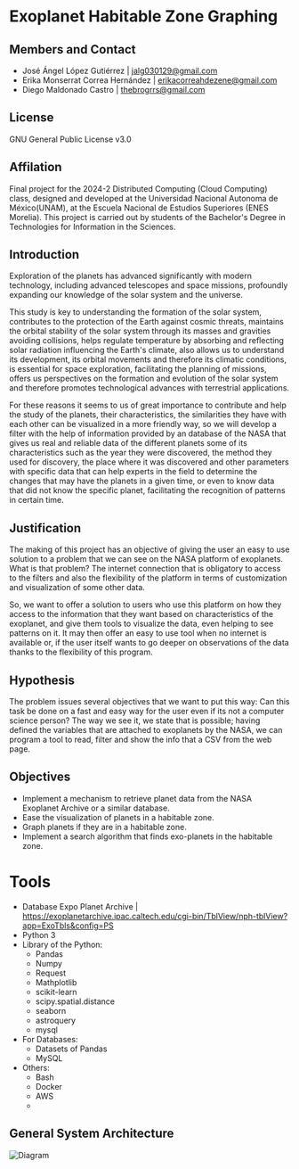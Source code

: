 # Exoplanet Habitable Zone Graphing
## Members and Contact
* José Ángel López Gutiérrez | jalg030129@gmail.com
* Erika Monserrat Correa Hernández | erikacorreahdezene@gmail.com
* Diego Maldonado Castro  | thebrogrrs@gmail.com
## License
GNU General Public License v3.0
## Affilation
Final project for the 2024-2 Distributed Computing (Cloud Computing) class, designed and developed at the Universidad Nacional Autonoma de México(UNAM), at the Escuela Nacional de Estudios Superiores (ENES Morelia). This project is carried out by students of the Bachelor's Degree in Technologies for Information in the Sciences.
## Introduction
Exploration of the planets has advanced significantly with modern technology, including advanced telescopes and space missions, profoundly expanding our knowledge of the solar system and the universe.

This study is key to understanding the formation of the solar system, contributes to the protection of the Earth against cosmic threats, maintains the orbital stability of the solar system through its masses and gravities avoiding collisions, helps regulate temperature by absorbing and reflecting solar radiation influencing the Earth's climate, also allows us to understand its development, its orbital movements and therefore its climatic conditions, is essential for space exploration, facilitating the planning of missions, offers us perspectives on the formation and evolution of the solar system and therefore promotes technological advances with terrestrial applications. 


For these reasons it seems to us of great importance to contribute and help the study of the planets, their characteristics, the similarities they have with each other can be visualized in a more friendly way, so we will develop a filter with the help of information provided by an database of the NASA that gives us real and reliable data of the different planets some of its characteristics such as the year they were discovered, the method they used for discovery, the place where it was discovered and other parameters with specific data that can help experts in the field to determine the changes that may have the planets in a given time, or even to know data that did not know the specific planet, facilitating the recognition of patterns in certain time.

## Justification

The making of this project has an objective of giving the user an easy to use solution to a problem that we can see on the NASA platform of exoplanets. What is that problem? The internet connection that is obligatory to access to the filters and also the flexibility of the platform in terms of customization and visualization of some other data. 

So, we want to offer a solution to users who use this platform on how they access to the information that they want based on characteristics of the exoplanet, and give them tools to visualize the data, even helping to see patterns on it. It may then offer an easy to use tool when no internet is available or, if the user itself wants to go deeper on observations of the data thanks to the flexibility of this program. 
  
## Hypothesis
The problem issues several objectives that we want to put this way: Can this task be done on a fast and easy way for the user even if its not a computer science person? The way we see it, we state that is possible; having defined the variables that are attached to exoplanets by the NASA,  we can program a tool to read, filter and show the info that a CSV from the web page. 

## Objectives
* Implement a mechanism to retrieve planet data from the NASA Exoplanet Archive or a similar database.
* Ease the visualization of planets in a habitable zone.
* Graph planets if they are in a habitable zone.
* Implement a search algorithm that finds exo-planets in the habitable zone.
# Tools
* Database Expo Planet Archive | https://exoplanetarchive.ipac.caltech.edu/cgi-bin/TblView/nph-tblView?app=ExoTbls&config=PS
* Python 3
* Library of the Python:
    * Pandas
    * Numpy
    * Request
    * Mathplotlib
    * scikit-learn
    * scipy.spatial.distance
    * seaborn
    * astroquery
    * mysql
* For Databases:
   * Datasets of Pandas
   * MySQL
* Others:
   * Bash
   * Docker
   * AWS
   * 
## General System Architecture
![Diagram](https://github.com/Aztro2004/Exoplanet-similarity-filter/assets/111297109/ab5458b9-9007-4ac1-8e62-ab94a7e9457f)
